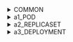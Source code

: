 <details>
<summary>COMMON</summary>

  > See kubectl version
  ```
  kubectl version --output=yaml
  ```
  > Get all contexts
  ```
  kubectl config get-contexts
  ```
  > Get current context
  ```
  kubectl config current-context
  ```
  > Switch context (for example, to use 'docker-desktop' context)
  ```
  kubectl config use-context docker-desktop
  ```

</details>

<details>
<summary>a1_POD</summary>

  > Get pods
  ```
  kubectl get pod
  ```
  > Create pod (from 'a1_pod.yaml' file)
  ```
  kubectl apply -f ~/code-doc-book/k8s/a1_pod.yaml 
  ```
  > or
  ```
  kubectl create -f ~/code-doc-book/k8s/a1_pod.yaml
  ```
  > Get a describe of pod named 'my-pod'
  ```
  kubectl describe pod my-pod
  ```
  > Clean up all the cluster
  ```
  kubectl delete pod --all
  ```

</details>

<details>
<summary>a2_REPLICASET</summary>

  > Create replicaset
  ```
  kubectl create -f a2_replicaset.yaml
  ```
  
  > or
  ```
  kubectl apply -f a2_replicaset.yaml
  ```

  > Get pods
  ```
  kubectl get pod
  ```
  
  > Scale replicaset
  ```
  kubectl scale replicaset my-replicaset --replicas 3
  ```
  
  > Get pods
  ```
  kubectl get pod
  ```
  
  > Delete pod (for example my-replicaset-pbtdm)
  ```
  kubectl delete pod my-replicaset-pbtdm
  ```
  
  > Get pods
  ```
  kubectl get pod
  ```
  
  > update replicaset template (image is getting nginx=nginx:1.13)
  ```
  kubectl set image replicaset my-replicaset nginx=nginx:1.13
  ```
  
  > Get description of replicaset
  ```
  kubectl describe replicaset my-replicaset
  ```
  
  > Get description of pod (for example my-replicaset-j746n pod)
  ```
  kubectl describe pod my-replicaset-j746n 
  ```
  
  > Delete pod (for example my-replicaset-j746n pod)
  ```
  kubectl delete pod my-replicaset-j746n
  ```
  
  > Get description of new pod (my-replicaset-rf999 pod)
  ```
  kubectl describe pod my-replicaset-rf999
  ```
  
  > clean up cluster
  ```
  kubectl delete replicaset --all
  ```
</details>

<details>
<summary>a3_DEPLOYMENT</summary>
  
  > Create deployment
  ```
  kubectl apply -f a3_deployment.yaml
  ```
  
  > Check list of pods
  ```
  kubectl get pod
  ```
  
  > Check lis of replicasets
  ```
  kubectl get replicaset
  ```
  
  > Update image version for a container from deployment (set nginx:1.13)
  ```
  kubectl set image deployment my-deployment nginx=nginx:1.13
  ```
  
  > Check list of pods
  ```
  kubectl get pod
  ```
  
  > Check if our pod has a new image (our new pod is my-deployment-f69d497d9-c4jxk)
  ```
  kubectl describe pod my-deployment-f69d497d9-c4jxk
  ```
  
  > Check replicasets
  ```
  kubectl get replicaset
  ```
  
  > Clean up a cluster
  ```
  kubectl delete deployment --all
  ```
</details>
